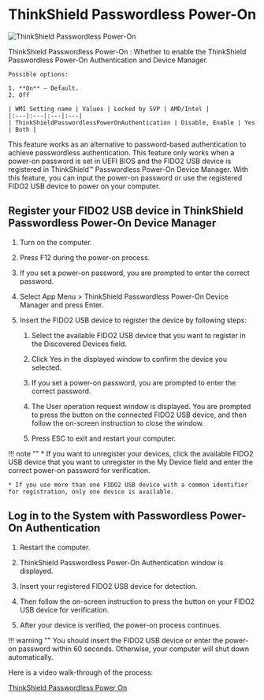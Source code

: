 # ThinkShield Passwordless Power-On

![ThinkShield Passwordless Power-On](https://cdrt.github.io/mk_docs/ref/bios/settings/thinkpad/img/tp_thinkshieldpasswordless.png)

ThinkShield Passwordless Power-On
:  Whether to enable the ThinkShield Passwordless Power-On Authentication and Device Manager.

    Possible options:

    1. **On** – Default.
    2. Off

    | WMI Setting name | Values | Locked by SVP | AMD/Intel |
    |:---|:---|:---|:---|
    | ThinkShieldPasswordlessPowerOnAuthentication | Disable, Enable | Yes | Both |

This feature works as an alternative to password-based authentication to achieve passwordless authentication. This feature only works when a power-on password is set in UEFI BIOS and the FIDO2 USB device is registered in ThinkShield™ Passwordless Power-On Device Manager. With this feature, you can input the power-on password or use the registered FIDO2 USB device to power on your computer.

## Register your FIDO2 USB device in ThinkShield Passwordless Power-On Device Manager

1. Turn on the computer.

1. Press F12 during the power-on process.

1. If you set a power-on password, you are prompted to enter the correct password.

1. Select App Menu > ThinkShield Passwordless Power-On Device Manager and press Enter.

1. Insert the FIDO2 USB device to register the device by following steps:

    1. Select the available FIDO2 USB device that you want to register in the Discovered Devices field.

    1. Click Yes in the displayed window to confirm the device you selected.

    1. If you set a power-on password, you are prompted to enter the correct password.

    1. The User operation request window is displayed. You are prompted to press the button on the connected FIDO2 USB device, and then follow the on-screen instruction to close the window.

    1. Press ESC to exit and restart your computer.

!!! note ""
    * If you want to unregister your devices, click the available FIDO2 USB device that you want to unregister in the My Device field and enter the correct power-on password for verification.

    * If you use more than one FIDO2 USB device with a common identifier for registration, only one device is available.

## Log in to the System with Passwordless Power-On Authentication

1. Restart the computer.

1. ThinkShield Passwordless Power-On Authentication window is displayed.

1. Insert your registered FIDO2 USB device for detection.

1. Then follow the on-screen instruction to press the button on your FIDO2 USB device for verification.

1. After your device is verified, the power-on process continues.

!!! warning ""
    You should insert the FIDO2 USB device or enter the power-on password within 60 seconds. Otherwise, your computer will shut down automatically.

Here is a video walk-through of the process:

[ThinkShield Passwordless Power On](https://download.lenovo.com/cdrt/video/ThinkShieldPasswordlessPowerOn.mp4 ":include :type=video controls width=100%")

